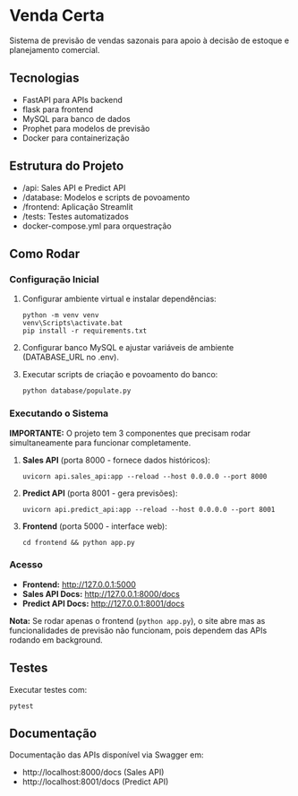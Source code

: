 # Venda Certa

Sistema de previsão de vendas sazonais para apoio à decisão de estoque e planejamento comercial.

## Tecnologias

- FastAPI para APIs backend
- flask para frontend 
- MySQL para banco de dados
- Prophet para modelos de previsão
- Docker para containerização

## Estrutura do Projeto

- /api: Sales API e Predict API
- /database: Modelos e scripts de povoamento
- /frontend: Aplicação Streamlit
- /tests: Testes automatizados
- docker-compose.yml para orquestração

## Como Rodar

### Configuração Inicial
1. Configurar ambiente virtual e instalar dependências:
   ```
   python -m venv venv
   venv\Scripts\activate.bat
   pip install -r requirements.txt
   ```

2. Configurar banco MySQL e ajustar variáveis de ambiente (DATABASE_URL no .env).

3. Executar scripts de criação e povoamento do banco:
   ```
   python database/populate.py
   ```

### Executando o Sistema
**IMPORTANTE:** O projeto tem 3 componentes que precisam rodar simultaneamente para funcionar completamente.

1. **Sales API** (porta 8000 - fornece dados históricos):
   ```
   uvicorn api.sales_api:app --reload --host 0.0.0.0 --port 8000
   ```

2. **Predict API** (porta 8001 - gera previsões):
   ```
   uvicorn api.predict_api:app --reload --host 0.0.0.0 --port 8001
   ```

3. **Frontend** (porta 5000 - interface web):
   ```
   cd frontend && python app.py
   ```

### Acesso
- **Frontend:** http://127.0.0.1:5000
- **Sales API Docs:** http://127.0.0.1:8000/docs
- **Predict API Docs:** http://127.0.0.1:8001/docs

**Nota:** Se rodar apenas o frontend (`python app.py`), o site abre mas as funcionalidades de previsão não funcionam, pois dependem das APIs rodando em background.

## Testes

Executar testes com:
```
pytest
```

## Documentação

Documentação das APIs disponível via Swagger em:
- http://localhost:8000/docs (Sales API)
- http://localhost:8001/docs (Predict API)
